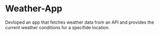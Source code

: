 # Weather-App
Devloped an app that fetches weather data from an API and provides the current weather conditions for a specifide location.

